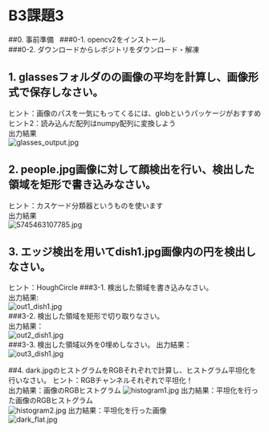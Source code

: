 # B3課題3  

##0. 事前準備   
###0-1. opencv2をインストール   
###0-2. ダウンロードからレポジトリをダウンロード・解凍   

## 1. glassesフォルダのの画像の平均を計算し、画像形式で保存しなさい。 
ヒント：画像のパスを一気にもってくるには、globというパッケージがおすすめ  
ヒント2：読み込んだ配列はnumpy配列に変換しよう   
出力結果  
![glasses_output.jpg](https://bitbucket.org/repo/Kyk97r/images/1592354380-glasses_output.jpg)
## 2. people.jpg画像に対して顔検出を行い、検出した領域を矩形で書き込みなさい。
ヒント：カスケード分類器というものを使います  
出力結果  
![5745463107785.jpg](https://bitbucket.org/repo/Kyk97r/images/4026527045-5745463107785.jpg)
## 3. エッジ検出を用いてdish1.jpg画像内の円を検出しなさい。
ヒント：HoughCircle
###3-1. 検出した領域を書き込みなさい。  
出力結果:  
![out1_dish1.jpg](https://bitbucket.org/repo/Kyk97r/images/4245899692-out1_dish1.jpg)  
###3-2. 検出した領域を矩形で切り取りなさい。  
出力結果：  
![out2_dish1.jpg](https://bitbucket.org/repo/Kyk97r/images/2017652888-out2_dish1.jpg)  
###3-3. 検出した領域以外を0埋めしなさい。 
出力結果：  
![out3_dish1.jpg](https://bitbucket.org/repo/Kyk97r/images/2124959070-out3_dish1.jpg)  

##4. dark.jpgのヒストグラムをRGBそれぞれで計算し、ヒストグラム平坦化を行いなさい。 
ヒント：RGBチャンネルそれぞれで平坦化！  
出力結果：画像のRGBヒストグラム
![histogram1.jpg](https://bitbucket.org/repo/Kyk97r/images/754416630-histogram1.jpg)
出力結果：平坦化を行った画像のRGBヒストグラム  
![histogram2.jpg](https://bitbucket.org/repo/Kyk97r/images/69333887-histogram2.jpg)
出力結果：平坦化を行った画像  
![dark_flat.jpg](https://bitbucket.org/repo/Kyk97r/images/3301152948-dark_flat.jpg)
